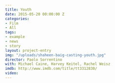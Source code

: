 ```yaml
---
title: Youth
date: 2015-05-20 00:00:00 Z
categories:
- Film
- All
tags:
- example
- news
- story
layout: project-entry
img: "/uploads/shaheen-baig-casting-youth.jpg"
director: Paolo Sorrentino
with: Michael Caine, Harvey Keitel, Rachel Weisz
imdb: http://www.imdb.com/title/tt3312830/
video: 
---
```


